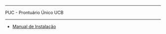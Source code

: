 **************************************
PUC - Prontuário Único UCB
**************************************

* <a href="https://github.com/eduardoedson/TCC/raw/master/Manual%20de%20Instala%C3%A7%C3%A3o.pdf">Manual de Instalação</a>
 
